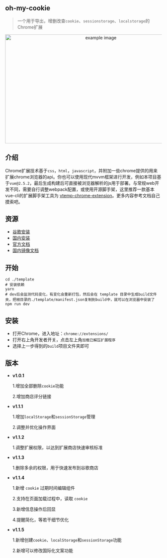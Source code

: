 ## oh-my-cookie
>一个用于导出，增删改查`cookie`、`sessionstorage`、`localstorage`的Chrome扩展
<div style='text-align:center;'><img width='600px' height='350px;' src='https://i.loli.net/2020/05/19/95tvnW1rHmRgNwu.png' alt='example image'/></div>

## 介绍  
Chrome扩展技术基于`css`，`html`，`javascript`，并附加一些chrome提供的用来扩展chrome浏览器的api。你也可以使用现代mvvm框架进行开发，例如本项目基于`vue@2.5.2`，最后生成构建后可直接被浏览器解析的js用于部署。与常规web开发不同，需要自行调整webpack配置，或使用开源脚手架，这里推荐一款基本vue-cli的扩展脚手架工具为 [vtemp-chrome-extension](https://github.com/kinglisky/vtemp-chrome-extension)。更多内容参考文档自己摸索吧。

## 资源

- [谷歌安装](https://chrome.google.com/webstore/detail/ohmycookie/edkfjjgklckogiepbhmmdlaohebiaigm?hl=zh-CN) 
- [国内安装](https://www.gugeapps.net/webstore/detail/ohmycookie/edkfjjgklckogiepbhmmdlaohebiaigm)
- [官方文档](https://developer.chrome.com/extensions/overview)
- [国内镜像文档](https://open.chrome.360.cn/extension_dev/overview.html)


## 开始  

```shell
cd ./template
# 安装依赖
yarn
# dev后会监测代码变化，有变化会重新打包，然后会在 template 目录中生成build文件夹，把根目录的./template/manifest.json复制到build中，就可以在浏览器中安装了
npm run dev
```

## 安装
 - 打开Chrome，进入地址：`chrome://extensions/`
 - 打开右上角开发者开关，点击左上角`加载已解压扩展程序`
 - 选择上一步得到的`build`项目文件夹即可

## 版本

- **v1.0.1**

  1.增加全部删除`cookie`功能 

  2.增加商店评分链接
- **v1.1.1**

  1.增加`localStorage`和`sessionStorage`管理

  2.调整并优化操作界面
- **v1.1.2**

  1.调整扩展权限，以达到扩展商店快速审核标准
- **v1.1.3**

  1.删除多余的权限，用于快速发布到谷歌商店
- **v1.1.4**

  1.新增 `cookie` 过期时间编辑组件

  2.支持在页面加载过程中，读取 `cookie`

  3.新增信息操作后回显

  4.提醒简化，等若干细节优化

- **v1.1.5**

  1.新增创建`cookie`、`localStorage`和`sessionStorage`功能

  2.新增可以修改国际化文案功能

